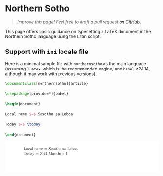 # Northern Sotho

<blockquote>
  <p><em>Improve this page! Feel free to draft a pull request <a href="https://github.com/latex3/babel/tree/docs/docs">on GitHub</a></em>.</p>
</blockquote>

This page offers basic guidance on typesetting a LaTeX document in the
Northern Sotho language using the Latin script.

## Support with `ini` locale file

Here is a minimal sample file with `northernsotho` as the main language
(assuming `luatex`, which is the recommended engine, and `babel` ≥24.14,
although it may work with previous versions).

```tex
\documentclass[northernsotho]{article}

\usepackage[provide=*]{babel}

\begin{document}

Local name $=$ Sesotho sa Leboa

Today $=$ \today

\end{document}
```

![](../media/locale-northernsotho.png)